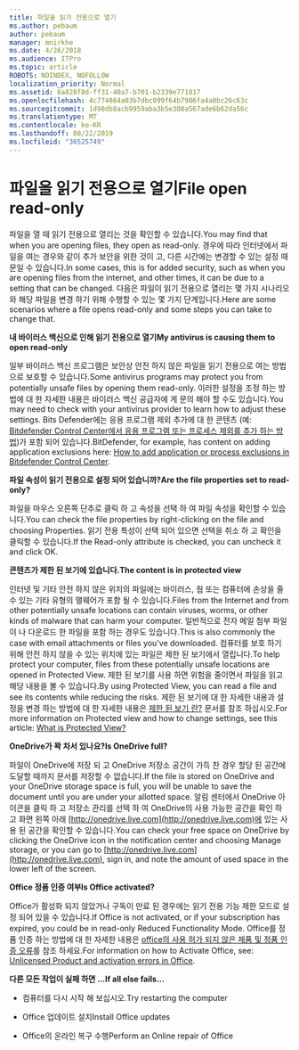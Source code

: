 ```yaml
---
title: 파일을 읽기 전용으로 열기
ms.author: pebaum
author: pebaum
manager: mnirkhe
ms.date: 4/26/2018
ms.audience: ITPro
ms.topic: article
ROBOTS: NOINDEX, NOFOLLOW
localization_priority: Normal
ms.assetid: 6a828f8d-ff31-40a7-b701-b2339e771817
ms.openlocfilehash: 4c774864a03b7dbc099f64b7906fa4a0bc26c63c
ms.sourcegitcommit: 1d98db8acb9959aba3b5e308a567ade6b62da56c
ms.translationtype: MT
ms.contentlocale: ko-KR
ms.lasthandoff: 08/22/2019
ms.locfileid: "36525749"
---
```

# <a name="file-open-read-only"></a><span data-ttu-id="2b6bd-102">파일을 읽기 전용으로 열기</span><span class="sxs-lookup"><span data-stu-id="2b6bd-102">File open read-only</span></span>

<span data-ttu-id="2b6bd-103">파일을 열 때 읽기 전용으로 열리는 것을 확인할 수 있습니다.</span><span class="sxs-lookup"><span data-stu-id="2b6bd-103">You may find that when you are opening files, they open as read-only.</span></span> <span data-ttu-id="2b6bd-104">경우에 따라 인터넷에서 파일을 여는 경우와 같이 추가 보안을 위한 것이 고, 다른 시간에는 변경할 수 있는 설정 때문일 수 있습니다.</span><span class="sxs-lookup"><span data-stu-id="2b6bd-104">In some cases, this is for added security, such as when you are opening files from the internet, and other times, it can be due to a setting that can be changed.</span></span> <span data-ttu-id="2b6bd-105">다음은 파일이 읽기 전용으로 열리는 몇 가지 시나리오와 해당 파일을 변경 하기 위해 수행할 수 있는 몇 가지 단계입니다.</span><span class="sxs-lookup"><span data-stu-id="2b6bd-105">Here are some scenarios where a file opens read-only and some steps you can take to change that.</span></span>
  
 <span data-ttu-id="2b6bd-106">**내 바이러스 백신으로 인해 읽기 전용으로 열기**</span><span class="sxs-lookup"><span data-stu-id="2b6bd-106">**My antivirus is causing them to open read-only**</span></span>
  
<span data-ttu-id="2b6bd-107">일부 바이러스 백신 프로그램은 보안상 안전 하지 않은 파일을 읽기 전용으로 여는 방법으로 보호할 수 있습니다.</span><span class="sxs-lookup"><span data-stu-id="2b6bd-107">Some antivirus programs may protect you from potentially unsafe files by opening them read-only.</span></span> <span data-ttu-id="2b6bd-108">이러한 설정을 조정 하는 방법에 대 한 자세한 내용은 바이러스 백신 공급자에 게 문의 해야 할 수도 있습니다.</span><span class="sxs-lookup"><span data-stu-id="2b6bd-108">You may need to check with your antivirus provider to learn how to adjust these settings.</span></span> <span data-ttu-id="2b6bd-109">Bits Defender에는 응용 프로그램 제외 추가에 대 한 콘텐츠 (예: [Bitdefender Control Center에서 응용 프로그램 또는 프로세스 제외를 추가 하는 방법](https://www.bitdefender.com/support/how-to-add-application-or-process-exclusions-in-bitdefender-control-center-1119.mdl))가 포함 되어 있습니다.</span><span class="sxs-lookup"><span data-stu-id="2b6bd-109">BitDefender, for example, has content on adding application exclusions here: [How to add application or process exclusions in Bitdefender Control Center](https://www.bitdefender.com/support/how-to-add-application-or-process-exclusions-in-bitdefender-control-center-1119.mdl).</span></span>
  
 <span data-ttu-id="2b6bd-110">**파일 속성이 읽기 전용으로 설정 되어 있습니까?**</span><span class="sxs-lookup"><span data-stu-id="2b6bd-110">**Are the file properties set to read-only?**</span></span>
  
<span data-ttu-id="2b6bd-111">파일을 마우스 오른쪽 단추로 클릭 하 고 속성을 선택 하 여 파일 속성을 확인할 수 있습니다.</span><span class="sxs-lookup"><span data-stu-id="2b6bd-111">You can check the file properties by right-clicking on the file and choosing Properties.</span></span> <span data-ttu-id="2b6bd-112">읽기 전용 특성이 선택 되어 있으면 선택을 취소 하 고 확인을 클릭할 수 있습니다.</span><span class="sxs-lookup"><span data-stu-id="2b6bd-112">If the Read-only attribute is checked, you can uncheck it and click OK.</span></span>
  
 <span data-ttu-id="2b6bd-113">**콘텐츠가 제한 된 보기에 있습니다.**</span><span class="sxs-lookup"><span data-stu-id="2b6bd-113">**The content is in protected view**</span></span>
  
<span data-ttu-id="2b6bd-114">인터넷 및 기타 안전 하지 않은 위치의 파일에는 바이러스, 웜 또는 컴퓨터에 손상을 줄 수 있는 기타 유형의 맬웨어가 포함 될 수 있습니다.</span><span class="sxs-lookup"><span data-stu-id="2b6bd-114">Files from the Internet and from other potentially unsafe locations can contain viruses, worms, or other kinds of malware that can harm your computer.</span></span> <span data-ttu-id="2b6bd-115">일반적으로 전자 메일 첨부 파일이 나 다운로드 한 파일을 포함 하는 경우도 있습니다.</span><span class="sxs-lookup"><span data-stu-id="2b6bd-115">This is also commonly the case with email attachments or files you've downloaded.</span></span> <span data-ttu-id="2b6bd-116">컴퓨터를 보호 하기 위해 안전 하지 않을 수 있는 위치에 있는 파일은 제한 된 보기에서 열립니다.</span><span class="sxs-lookup"><span data-stu-id="2b6bd-116">To help protect your computer, files from these potentially unsafe locations are opened in Protected View.</span></span> <span data-ttu-id="2b6bd-117">제한 된 보기를 사용 하면 위험을 줄이면서 파일을 읽고 해당 내용을 볼 수 있습니다.</span><span class="sxs-lookup"><span data-stu-id="2b6bd-117">By using Protected View, you can read a file and see its contents while reducing the risks.</span></span> <span data-ttu-id="2b6bd-118">제한 된 보기에 대 한 자세한 내용과 설정을 변경 하는 방법에 대 한 자세한 내용은 [제한 된 보기 란?](https://support.office.com/article/d6f09ac7-e6b9-4495-8e43-2bbcdbcb6653) 문서를 참조 하십시오.</span><span class="sxs-lookup"><span data-stu-id="2b6bd-118">For more information on Protected view and how to change settings, see this article: [What is Protected View?](https://support.office.com/article/d6f09ac7-e6b9-4495-8e43-2bbcdbcb6653)</span></span>
  
 <span data-ttu-id="2b6bd-119">**OneDrive가 꽉 차서 있나요?**</span><span class="sxs-lookup"><span data-stu-id="2b6bd-119">**Is OneDrive full?**</span></span>
  
<span data-ttu-id="2b6bd-120">파일이 OneDrive에 저장 되 고 OneDrive 저장소 공간이 가득 찬 경우 할당 된 공간에 도달할 때까지 문서를 저장할 수 없습니다.</span><span class="sxs-lookup"><span data-stu-id="2b6bd-120">If the file is stored on OneDrive and your OneDrive storage space is full, you will be unable to save the document until you are under your allotted space.</span></span> <span data-ttu-id="2b6bd-121">알림 센터에서 OneDrive 아이콘을 클릭 하 고 저장소 관리를 선택 하 여 OneDrive의 사용 가능한 공간을 확인 하 고 화면 왼쪽 아래 [http://onedrive.live.com](http://onedrive.live.com)에 있는 사용 된 공간을 확인할 수 있습니다.</span><span class="sxs-lookup"><span data-stu-id="2b6bd-121">You can check your free space on OneDrive by clicking the OneDrive icon in the notification center and choosing Manage storage, or you can go to [http://onedrive.live.com](http://onedrive.live.com), sign in, and note the amount of used space in the lower left of the screen.</span></span>
  
 <span data-ttu-id="2b6bd-122">**Office 정품 인증 여부**</span><span class="sxs-lookup"><span data-stu-id="2b6bd-122">**Is Office activated?**</span></span>
  
<span data-ttu-id="2b6bd-123">Office가 활성화 되지 않았거나 구독이 만료 된 경우에는 읽기 전용 기능 제한 모드로 설정 되어 있을 수 있습니다.</span><span class="sxs-lookup"><span data-stu-id="2b6bd-123">If Office is not activated, or if your subscription has expired, you could be in read-only Reduced Functionality Mode.</span></span> <span data-ttu-id="2b6bd-124">Office를 정품 인증 하는 방법에 대 한 자세한 내용은 [office의 사용 허가 되지 않은 제품 및 정품 인증 오류](https://support.office.com/article/unlicensed-product-and-activation-errors-in-office-0d23d3c0-c19c-4b2f-9845-5344fedc4380)를 참조 하세요.</span><span class="sxs-lookup"><span data-stu-id="2b6bd-124">For information on how to Activate Office, see: [Unlicensed Product and activation errors in Office](https://support.office.com/article/unlicensed-product-and-activation-errors-in-office-0d23d3c0-c19c-4b2f-9845-5344fedc4380).</span></span>
  
 <span data-ttu-id="2b6bd-125">**다른 모든 작업이 실패 하면 ...**</span><span class="sxs-lookup"><span data-stu-id="2b6bd-125">**If all else fails...**</span></span>
  
- <span data-ttu-id="2b6bd-126">컴퓨터를 다시 시작 해 보십시오.</span><span class="sxs-lookup"><span data-stu-id="2b6bd-126">Try restarting the computer</span></span>
    
- <span data-ttu-id="2b6bd-127">Office 업데이트 설치</span><span class="sxs-lookup"><span data-stu-id="2b6bd-127">Install Office updates</span></span>
    
- <span data-ttu-id="2b6bd-128">Office의 온라인 복구 수행</span><span class="sxs-lookup"><span data-stu-id="2b6bd-128">Perform an Online repair of Office</span></span>
    

